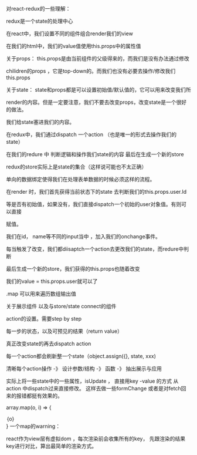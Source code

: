 对react-redux的一些理解：

redux是一个state的处理中心

在react中，我们设置不同的组件组合render我们的view

在我们的html中，我们的value值使用this.props中的属性值

关于props： this.props是由当前组件的父级得来的，而我们是没有办法通过修改

chilidren的props ，它是top-down的。而我们也没有必要去操作/修改我们this.props

关于state： state和props都是可以设置初始值/默认值的，它可以用来改变我们所

render的内容。但是一定要注意，我们不要去改变props，改变state是一个很好的做法。

我们给state塞进我们的内容。

在redux中，我们通过dispatch 一个action （也是唯一的形式去操作我们的state）

在我们的redure 中 判断逻辑和操作我们state的内容 最后在生成一个新的store

redux的store实际上是state的集合（这样说可能也不太正确）

单向的数据绑定使得我们在处理表单数据的时候必须这样的流程。

在render 时，我们首先获得当前状态下的state 去判断我们的this.props.user.Id 

等是否有初始值，如果没有，我们直接dispatch一个初始的user对象值。有则可以直接

赋值。

我们在id， name等不同的input当中 ，加入我们的onchange事件。

每当触发了改变，我们都diisaptch一个action去更改我们的state，而redure中判断

最后生成一个新的store，我们获得的this.props也随着改变

我们的value = this.props.user就可以了

.map 可以用来遍历数组输出值

关于展示组件  以及与store/state connect的组件

action的设置。需要step by step

每一步的状态，以及可预见的结果（return value）

真正改变state的再去dispatch action

每一个action都会刷新整一个state（object.assign({}, state, xxx)

清晰每个action操作 -》 设计参数/结构 -》 函数 -》 抽出展示与应用

实际上将一些state中的一些属性，isUpdate ，
直接用key -value 的方式 从action 中dispatch过来直接修改。
这样去做一些formChange 或者是对fetch回来的报错都挺有效果的。


array.map(o, i) => {
  <option key={i}>{o}</option>
}
一个map的warning：

react作为view层有虚拟dom ，每次渲染前会收集所有的key，
先跟渲染的结果key进行对比，算出最简单的渲染方式。
